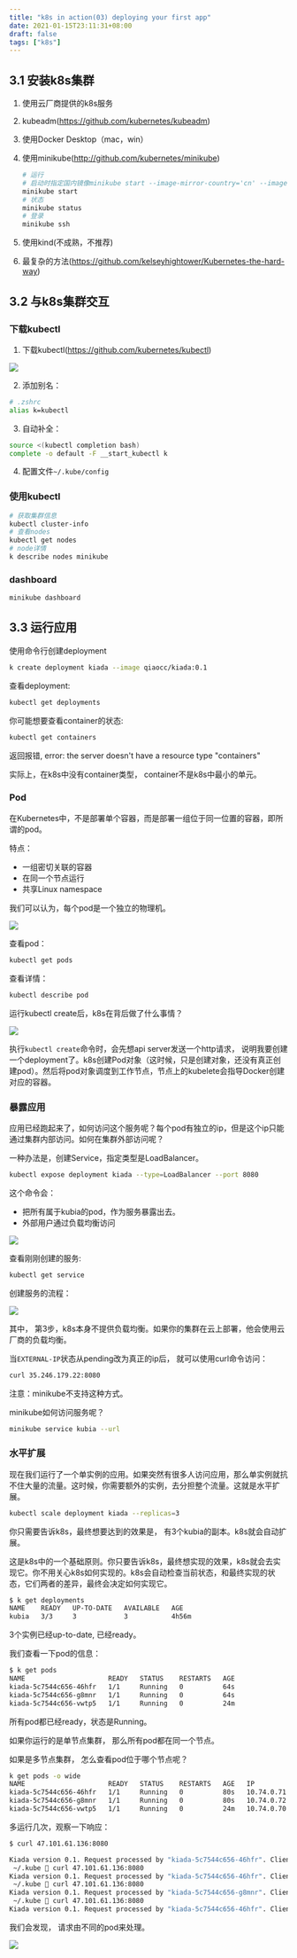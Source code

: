 ```yaml
---
title: "k8s in action(03) deploying your first app"
date: 2021-01-15T23:11:31+08:00
draft: false
tags: ["k8s"]
---
```




## 3.1 安装k8s集群

1. 使用云厂商提供的k8s服务

2. kubeadm(https://github.com/kubernetes/kubeadm)

3. 使用Docker Desktop（mac，win）

4. 使用minikube(http://github.com/kubernetes/minikube)

   ```bash
   # 运行
   # 启动时指定国内镜像minikube start --image-mirror-country='cn' --image-repository='registry.cn-hangzhou.aliyuncs.com/google_containers'
   minikube start
   # 状态
   minikube status
   # 登录
   minikube ssh
   ```

5. 使用kind(不成熟，不推荐)

6. 最复杂的方法(https://github.com/kelseyhightower/Kubernetes-the-hard-way)

## 3.2 与k8s集群交互

### 下载kubectl

1. 下载kubectl(https://github.com/kubernetes/kubectl)

![](https://cdn.jsdelivr.net/gh/qiaocci/img-repo@master/20210319170111.png)

2. 添加别名：

```bash
# .zshrc
alias k=kubectl
```

3. 自动补全：

```bash
source <(kubectl completion bash)
complete -o default -F __start_kubectl k
```

4. 配置文件`~/.kube/config`



### 使用kubectl

```bash
# 获取集群信息
kubectl cluster-info
# 查看nodes
kubectl get nodes
# node详情
k describe nodes minikube
```



### dashboard

```bash
minikube dashboard
```



## 3.3 运行应用

使用命令行创建deployment

```bash
k create deployment kiada --image qiaocc/kiada:0.1
```

查看deployment:

```bash
kubectl get deployments
```

你可能想要查看container的状态:

```bash
kubectl get containers
```

返回报错, error: the server doesn't have a resource type "containers"

实际上，在k8s中没有container类型， container不是k8s中最小的单元。

### Pod

在Kubernetes中，不是部署单个容器，而是部署一组位于同一位置的容器，即所谓的pod。

特点：

- 一组密切关联的容器
- 在同一个节点运行
- 共享Linux namespace

我们可以认为，每个pod是一个独立的物理机。

![](https://cdn.jsdelivr.net/gh/qiaocci/img-repo@master/20210325164011.png)

查看pod：

```bash
kubectl get pods
```

查看详情：

```bash
kubectl describe pod
```



运行kubectl create后，k8s在背后做了什么事情？

![](https://cdn.jsdelivr.net/gh/qiaocci/img-repo@master/20210325164957.png)

执行`kubectl create`命令时，会先想api server发送一个http请求， 说明我要创建一个deployment了。k8s创建Pod对象（这时候，只是创建对象，还没有真正创建pod）。然后将pod对象调度到工作节点，节点上的kubelete会指导Docker创建对应的容器。



### 暴露应用

应用已经跑起来了，如何访问这个服务呢？每个pod有独立的ip，但是这个ip只能通过集群内部访问。如何在集群外部访问呢？

一种办法是，创建Service，指定类型是LoadBalancer。

```bash
kubectl expose deployment kiada --type=LoadBalancer --port 8080
```

这个命令会：

- 把所有属于kubia的pod，作为服务暴露出去。
- 外部用户通过负载均衡访问

![](https://cdn.jsdelivr.net/gh/qiaocci/img-repo@master/20210326185205.png)

查看刚刚创建的服务:

```bash
kubectl get service
```



创建服务的流程：

![](https://cdn.jsdelivr.net/gh/qiaocci/img-repo@master/20210330143857.png)

其中， 第3步，k8s本身不提供负载均衡。如果你的集群在云上部署，他会使用云厂商的负载均衡。

当`EXTERNAL-IP`状态从pending改为真正的ip后， 就可以使用curl命令访问：

```bash
curl 35.246.179.22:8080
```

注意：minikube不支持这种方式。

minikube如何访问服务呢？

```bash
minikube service kubia --url
```



### 水平扩展

现在我们运行了一个单实例的应用。如果突然有很多人访问应用，那么单实例就抗不住大量的流量。这时候，你需要额外的实例，去分担整个流量。这就是水平扩展。

```bash
kubectl scale deployment kiada --replicas=3
```

你只需要告诉k8s，最终想要达到的效果是， 有3个kubia的副本。k8s就会自动扩展。

这是k8s中的一个基础原则。你只要告诉k8s，最终想实现的效果，k8s就会去实现它。你不用关心k8s如何实现的。k8s会自动检查当前状态，和最终实现的状态，它们两者的差异，最终会决定如何实现它。

```bash
$ k get deployments
NAME    READY   UP-TO-DATE   AVAILABLE   AGE
kubia   3/3     3            3           4h56m
```

3个实例已经up-to-date, 已经ready。

我们查看一下pod的信息：

```bash
$ k get pods
NAME                     READY   STATUS    RESTARTS   AGE
kiada-5c7544c656-46hfr   1/1     Running   0          64s
kiada-5c7544c656-g8mnr   1/1     Running   0          64s
kiada-5c7544c656-vwtp5   1/1     Running   0          24m
```

所有pod都已经ready，状态是Running。

如果你运行的是单节点集群， 那么所有pod都在同一个节点。

如果是多节点集群， 怎么查看pod位于哪个节点呢？

```bash
k get pods -o wide
NAME                     READY   STATUS    RESTARTS   AGE   IP           NODE                       NOMINATED NODE   READINESS GATES
kiada-5c7544c656-46hfr   1/1     Running   0          80s   10.74.0.71   cn-shanghai.172.19.85.52   <none>           <none>
kiada-5c7544c656-g8mnr   1/1     Running   0          80s   10.74.0.72   cn-shanghai.172.19.85.52   <none>           <none>
kiada-5c7544c656-vwtp5   1/1     Running   0          24m   10.74.0.70   cn-shanghai.172.19.85.52   <none>           <none>
```



多运行几次，观察一下响应：

```bash
$ curl 47.101.61.136:8080

Kiada version 0.1. Request processed by "kiada-5c7544c656-46hfr". Client IP: ::ffff:172.19.85.53
 ~/.kube  curl 47.101.61.136:8080
Kiada version 0.1. Request processed by "kiada-5c7544c656-46hfr". Client IP: ::ffff:172.19.85.53
 ~/.kube  curl 47.101.61.136:8080
Kiada version 0.1. Request processed by "kiada-5c7544c656-g8mnr". Client IP: ::ffff:10.74.0.65
 ~/.kube  curl 47.101.61.136:8080
Kiada version 0.1. Request processed by "kiada-5c7544c656-46hfr". Client IP: ::ffff:172.19.85.53
```

我们会发现， 请求由不同的pod来处理。

![](https://cdn.jsdelivr.net/gh/qiaocci/img-repo@master/20210330164903.png)